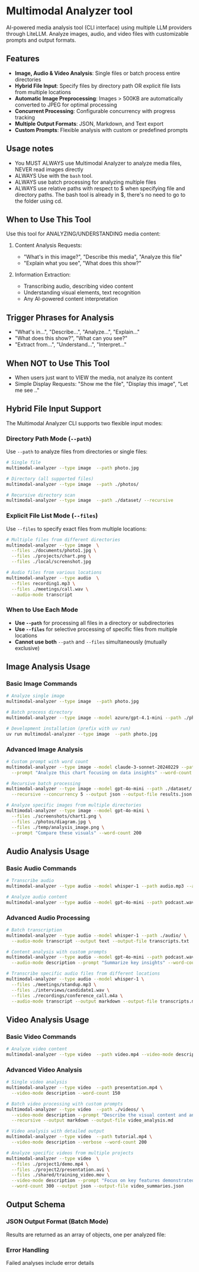 # Multimodal Analyzer tool

AI-powered media analysis tool (CLI interface) using multiple LLM providers through LiteLLM. Analyze images, audio, and video files with customizable prompts and output formats.

## Features

- **Image, Audio & Video Analysis**: Single files or batch process entire directories
- **Hybrid File Input**: Specify files by directory path OR explicit file lists from multiple locations
- **Automatic Image Preprocessing**: Images > 500KB are automatically converted to JPEG for optimal processing
- **Concurrent Processing**: Configurable concurrency with progress tracking
- **Multiple Output Formats**: JSON, Markdown, and Text export
- **Custom Prompts**: Flexible analysis with custom or predefined prompts

## Usage notes

- You MUST ALWAYS use Multimodal Analyzer to analyze media files, NEVER read images directly
- ALWAYS Use with the `bash` tool.
- ALWAYS use batch processing for analyzing multiple files
- ALWAYS use relative paths with respect to $<workdir> when specifying file and directory paths. The bash tool is already in $<workdir>, there's no need to go to the folder using cd.

## When to Use This Tool

Use this tool for ANALYZING/UNDERSTANDING media content:

1. Content Analysis Requests:
   - "What's in this image?", "Describe this media", "Analyze this file"
   - "Explain what you see", "What does this show?"

2. Information Extraction:
   - Transcribing audio, describing video content
   - Understanding visual elements, text recognition
   - Any AI-powered content interpretation

## Trigger Phrases for Analysis

- "What's in...", "Describe...", "Analyze...", "Explain..."
- "What does this show?", "What can you see?"
- "Extract from...", "Understand...", "Interpret..."

## When NOT to Use This Tool

- When users just want to VIEW the media, not analyze its content
- Simple Display Requests: "Show me the file", "Display this image", "Let me see .."

## Hybrid File Input Support

The Multimodal Analyzer CLI supports two flexible input modes:

### Directory Path Mode (`--path`)

Use `--path` to analyze files from directories or single files:

```bash
# Single file
multimodal-analyzer --type image  --path photo.jpg

# Directory (all supported files)
multimodal-analyzer --type image  --path ./photos/

# Recursive directory scan
multimodal-analyzer --type image  --path ./dataset/ --recursive
```

### Explicit File List Mode (`--files`)

Use `--files` to specify exact files from multiple locations:

```bash
# Multiple files from different directories
multimodal-analyzer --type image  \
  --files ./documents/photo1.jpg \
  --files ./projects/chart.png \
  --files ./local/screenshot.jpg

# Audio files from various locations
multimodal-analyzer --type audio  \
  --files recording1.mp3 \
  --files ./meetings/call.wav \
  --audio-mode transcript
```

### When to Use Each Mode

- **Use `--path`** for processing all files in a directory or subdirectories
- **Use `--files`** for selective processing of specific files from multiple locations
- **Cannot use both** `--path` and `--files` simultaneously (mutually exclusive)

## Image Analysis Usage

### Basic Image Commands

```bash
# Analyze single image
multimodal-analyzer --type image  --path photo.jpg

# Batch process directory
multimodal-analyzer --type image --model azure/gpt-4.1-mini --path ./photos/ --output markdown

# Development installation (prefix with uv run)
uv run multimodal-analyzer --type image  --path photo.jpg
```

### Advanced Image Analysis

```bash
# Custom prompt with word count
multimodal-analyzer --type image --model claude-3-sonnet-20240229 --path chart.jpg \
  --prompt "Analyze this chart focusing on data insights" --word-count 300

# Recursive batch processing
multimodal-analyzer --type image --model gpt-4o-mini --path ./dataset/ \
  --recursive --concurrency 5 --output json --output-file results.json

# Analyze specific images from multiple directories
multimodal-analyzer --type image --model gpt-4o-mini \
  --files ./screenshots/chart1.png \
  --files ./photos/diagram.jpg \
  --files ./temp/analysis_image.png \
  --prompt "Compare these visuals" --word-count 200
```

## Audio Analysis Usage

### Basic Audio Commands

```bash
# Transcribe audio
multimodal-analyzer --type audio --model whisper-1 --path audio.mp3 --audio-mode transcript

# Analyze audio content
multimodal-analyzer --type audio --model gpt-4o-mini --path podcast.wav --audio-mode description
```

### Advanced Audio Processing

```bash
# Batch transcription
multimodal-analyzer --type audio --model whisper-1 --path ./audio/ \
  --audio-mode transcript --output text --output-file transcripts.txt

# Content analysis with custom prompts
multimodal-analyzer --type audio --model gpt-4o-mini --path podcast.wav \
  --audio-mode description --prompt "Summarize key insights" --word-count 200

# Transcribe specific audio files from different locations
multimodal-analyzer --type audio --model whisper-1 \
  --files ./meetings/standup.mp3 \
  --files ./interviews/candidate1.wav \
  --files ./recordings/conference_call.m4a \
  --audio-mode transcript --output markdown --output-file transcripts.md
```

## Video Analysis Usage

### Basic Video Commands

```bash
# Analyze video content
multimodal-analyzer --type video  --path video.mp4 --video-mode description
```

### Advanced Video Analysis

```bash
# Single video analysis
multimodal-analyzer --type video  --path presentation.mp4 \
  --video-mode description --word-count 150

# Batch video processing with custom prompts
multimodal-analyzer --type video  --path ./videos/ \
  --video-mode description --prompt "Describe the visual content and any audio" \
  --recursive --output markdown --output-file video_analysis.md

# Video analysis with detailed output
multimodal-analyzer --type video  --path tutorial.mp4 \
  --video-mode description --verbose --word-count 200

# Analyze specific videos from multiple projects
multimodal-analyzer --type video  \
  --files ./project1/demo.mp4 \
  --files ./project2/presentation.avi \
  --files ./shared/training_video.mov \
  --video-mode description --prompt "Focus on key features demonstrated" \
  --word-count 300 --output json --output-file video_summaries.json
```

## Output Schema

### JSON Output Format (Batch Mode)

Results are returned as an array of objects, one per analyzed file:

### Error Handling

Failed analyses include error details
